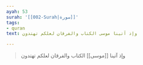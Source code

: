 ```yaml
---
ayah: 53
surah: '[[002-Surah|سورة]]'
tags:
- quran
text: وإذ آتينا موسى الكتاب والفرقان لعلكم تهتدون

---
```

> وإذ آتينا [[موسى]] الكتاب والفرقان لعلكم تهتدون
